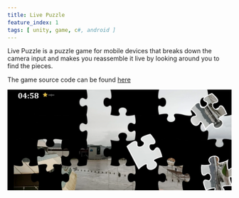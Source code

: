 ```yaml
---
title: Live Puzzle
feature_index: 1
tags: [ unity, game, c#, android ]
---
```


Live Puzzle is a puzzle game for mobile devices that breaks down the camera input and makes you reassemble it live by
looking around you to find the pieces.

The game source code can be found [here](https://github.com/roquec/live-puzzle)

![Live Puzzle Image](thumbnail.webp)

